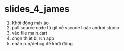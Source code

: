 # slides_4_james

1. Khởi động máy ảo
2. pull source code từ git về vscode hoặc androi studio
3. vào file main.dart
4. chọn thiết bị run app
5. nhấn run/debug để khởi động